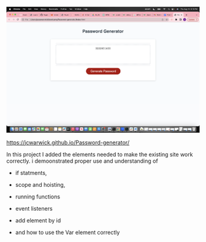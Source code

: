![image](./assets/images/websiteSS.png)

https://jcwarwick.github.io/Password-generator/


In this project I added the elements needed to make the existing site work correctly. i demoonstrated proper use and understanding of 

- if statments, 

- scope and hoisting,
 
- running functions
 
- event listeners 

- add element by id 

- and how to use the Var element correctly 